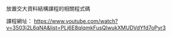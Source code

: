 放置交大資料結構課程的相關程式碼

課程網址：
https://www.youtube.com/watch?v=3503j2L6qNA&list=PLj6E8qlqmkFusQlwukXMUDVdYfd7oPyr3
